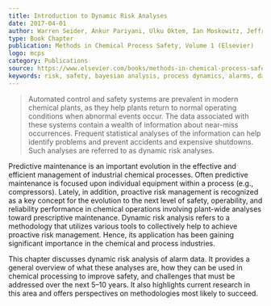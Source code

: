 ```yaml
---
title: Introduction to Dynamic Risk Analyses
date: 2017-04-01
author: Warren Seider, Ankur Pariyani, Ulku Oktem, Ian Moskowitz, Jeffrey Arbogast, and Masoud Soroush
type: Book Chapter
publication: Methods in Chemical Process Safety, Volume 1 (Elsevier)
logo: mcps
category: Publications
source: https://www.elsevier.com/books/methods-in-chemical-process-safety/unknown/978-0-12-811547-3
keywords: risk, safety, bayesian analysis, process dynamics, alarms, data compaction, steam-methane reforming
---
```


> Automated control and safety systems are prevalent in modern chemical plants, as they help plants return to normal operating conditions when abnormal events occur.  The data associated with these systems contain a wealth of information about near-miss occurrences.  Frequent statistical analyses of the information can help identify problems and prevent accidents and expensive shutdowns.  Such analyses are referred to as dynamic risk analyses.

Predictive maintenance is an important evolution in the effective and efficient management of industrial chemical processes.  Often predictive maintenance is focused upon individual equipment within a process (e.g., compressors).  Lately, in addition, proactive risk management is recognized as a key concept for the evolution to the next level of safety, operability, and reliability performance in chemical operations involving plant-wide analyses toward prescriptive maintenance.  Dynamic risk analysis refers to a methodology that utilizes various tools to collectively help to achieve proactive risk management.  Hence, its application has been gaining significant importance in the chemical and process industries. 

This chapter discusses dynamic risk analysis of alarm data.  It provides a general overview of what these analyses are, how they can be used in chemical processing to improve safety, and challenges that must be addressed over the next 5–10 years.  It also highlights current research in this area and offers perspectives on methodologies most likely to succeed.
